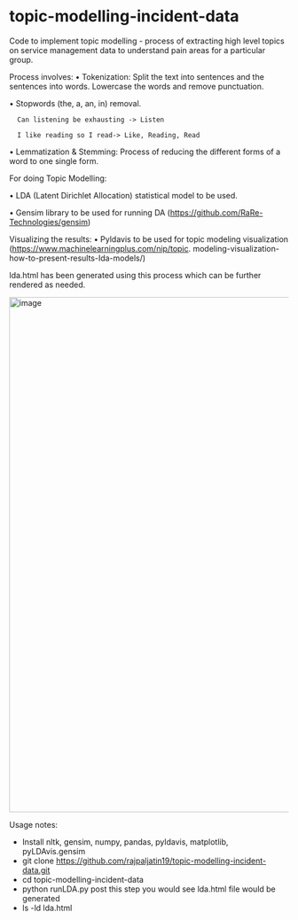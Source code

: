 # topic-modelling-incident-data

Code to implement topic modelling - process of extracting high level topics on service management data to understand pain areas for a particular group.

Process involves:
• Tokenization: Split the text into sentences and the sentences into words. Lowercase the words and remove punctuation.

• Stopwords (the, a, an, in) removal.

      Can listening be exhausting -> Listen
      
      I like reading so I read-> Like, Reading, Read
      
      
• Lemmatization & Stemming: Process of reducing the different forms of a word to one single form.


For doing Topic Modelling:

• LDA (Latent Dirichlet Allocation) statistical model to be used.

• Gensim library to be used for running DA (https://github.com/RaRe-Technologies/gensim)

Visualizing the results:
• Pyldavis to be used for topic modeling visualization (https://www.machinelearningplus.com/nip/topic.
modeling-visualization-how-to-present-results-Ida-models/)

lda.html has been generated using this process which can be further rendered as needed.

<img width="930" alt="image" src="https://user-images.githubusercontent.com/32235493/162236191-a0e2770a-eb6c-47e4-ad94-bc0a825afd40.png">


Usage notes:

- Install nltk, gensim, numpy, pandas, pyldavis, matplotlib, pyLDAvis.gensim
- git clone https://github.com/rajpaljatin19/topic-modelling-incident-data.git
- cd topic-modelling-incident-data
- python runLDA.py
post this step you would see lda.html file would be generated
- ls -ld lda.html

